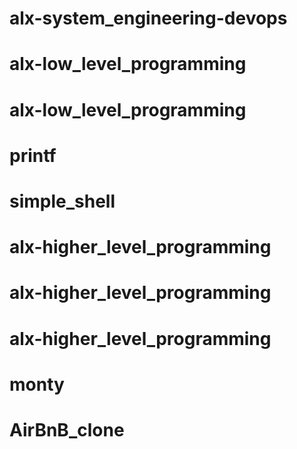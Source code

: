 # alx-system_engineering-devops
# alx-low_level_programming
# alx-low_level_programming
# printf
# simple_shell
# alx-higher_level_programming
# alx-higher_level_programming
# alx-higher_level_programming
# monty
# AirBnB_clone
